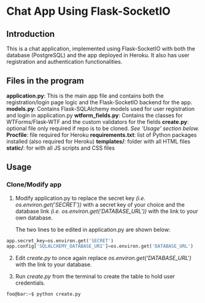 # Chat App Using Flask-SocketIO

## Introduction
This is a chat application, implemented using Flask-SocketIO with both the database (PostgreSQL) and the app deployed in Heroku. It also has user registration and authentication functionalities.

## Files in the program
**application.py**: This is the main app file and contains both the registration/login page logic and the Flask-SocketIO backend for the app.
**models.py**: Contains Flask-SQLAlchemy models used for user registration and login in application.py
**wtform_fields.py**: Contains the classes for WTForms/Flask-WTF and the custom validators for the fields
**create.py**: optional file only required if repo is to be cloned. *See 'Usage' section below.*
**Procfile**: file required for Heroku
**requirements.txt**: list of Python packages installed (also required for Heroku)
**templates/**: folder with all HTML files
**static/**: for with all JS scripts and CSS files


## Usage
### Clone/Modify app
1. Modify application.py to replace the secret key *(i.e. os.environ.get('SECRET'))* with a secret key of your choice and the database link *(i.e. os.environ.get('DATABASE_URL'))* with the link to your own database.

    The two lines to be edited in application.py are shown below:
```python
app.secret_key=os.environ.get('SECRET')
app.config['SQLALCHEMY_DATABASE_URI']=os.environ.get('DATABASE_URL')
```
2. Edit *create.py* to once again replace *os.environ.get('DATABASE_URL')* with the link to your database.

3. Run *create.py* from the terminal to create the table to hold user credentials.
    
```console
foo@bar:~$ python create.py
```
